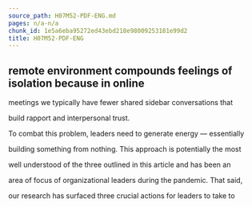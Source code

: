 ```yaml
---
source_path: H07M52-PDF-ENG.md
pages: n/a-n/a
chunk_id: 1e5a6eba95272ed43ebd218e98009253181e99d2
title: H07M52-PDF-ENG
---
```

## remote environment compounds feelings of isolation because in online

meetings we typically have fewer shared sidebar conversations that

build rapport and interpersonal trust.

To combat this problem, leaders need to generate energy — essentially

building something from nothing. This approach is potentially the most

well understood of the three outlined in this article and has been an

area of focus of organizational leaders during the pandemic. That said,

our research has surfaced three crucial actions for leaders to take to
